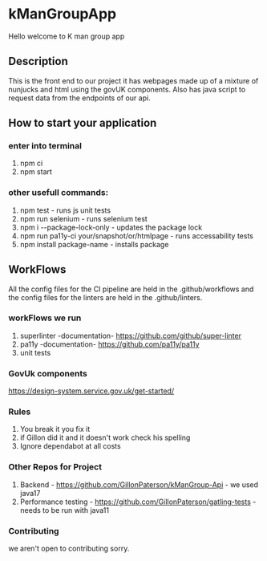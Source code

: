 # kManGroupApp
Hello welcome to K man group app

## Description 

This is the front end to our project it has webpages made up of a mixture of nunjucks and html using the govUK components. Also has java script to request data from the endpoints of our api. 

## How to start your application 

### enter into terminal 

1. npm ci
2. npm start 

### other usefull commands:

1. npm test - runs js unit tests
2. npm run selenium - runs selenium test
3. npm i --package-lock-only - updates the package lock 
4. npm run pa11y-ci your/snapshot/or/htmlpage - runs accessability tests
5. npm install package-name - installs package

## WorkFlows

All the config files for the CI pipeline are held in the .github/workflows and the config files for the linters are held in the .github/linters.

### workFlows we run

1. superlinter -documentation- https://github.com/github/super-linter
2. pa11y -documentation- https://github.com/pa11y/pa11y
3. unit tests

### GovUk components

https://design-system.service.gov.uk/get-started/

### Rules

1. You break it you fix it 
2. if Gillon did it and it doesn't work check his spelling
3. Ignore dependabot at all costs

### Other Repos for Project

1. Backend - https://github.com/GillonPaterson/kManGroup-Api - we used java17
2. Performance testing - https://github.com/GillonPaterson/gatling-tests - needs to be run with java11

### Contributing

we aren't open to contributing sorry.
